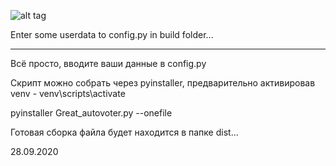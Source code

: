 ﻿![alt tag](https://i.imgur.com/CCM6RFS.png)


Enter some userdata to config.py in build folder...

---

Всё просто, вводите ваши данные в config.py

Скрипт можно собрать через pyinstaller, предварительно активировав venv - venv\scripts\activate

pyinstaller Great_autovoter.py --onefile

Готовая сборка файла будет находится в папке dist...

28.09.2020



